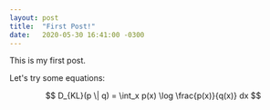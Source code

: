 ```yaml
---
layout: post
title:  "First Post!"
date:   2020-05-30 16:41:00 -0300
---
```


This is my first post. 

Let's try some equations:

$$
D_{KL}(p \| q) = \int_x p(x) \log \frac{p(x)}{q(x)} dx
$$
